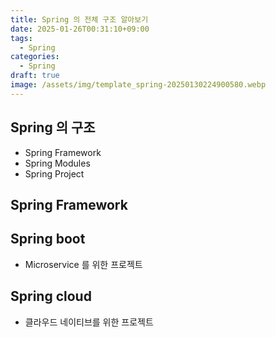 ```yaml
---
title: Spring 의 전체 구조 알아보기
date: 2025-01-26T00:31:10+09:00
tags:
  - Spring
categories:
  - Spring
draft: true
image: /assets/img/template_spring-20250130224900580.webp
---
```

<!-- truncate -->

## Spring 의 구조

- Spring Framework
- Spring Modules
- Spring Project

## Spring Framework


## Spring boot

- Microservice 를 위한 프로젝트
## Spring cloud

- 클라우드 네이티브를 위한 프로젝트
